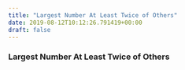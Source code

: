 ```yaml
---
title: "Largest Number At Least Twice of Others"
date: 2019-08-12T10:12:26.791419+00:00
draft: false
---
```


### Largest Number At Least Twice of Others
